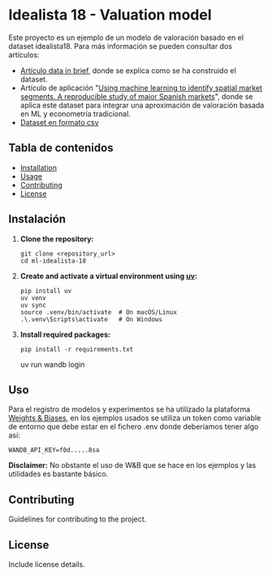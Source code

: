 # Idealista 18 - Valuation model

Este proyecto es un ejemplo de un modelo de valoración basado en el dataset idealista18. Para más información se pueden consultar dos artículos:

* [Artículo data in brief](https://journals.sagepub.com/doi/10.1177/23998083241242844), donde se explica como se ha construido el dataset.
* Artículo de aplicación "[Using machine learning to identify spatial market segments. A reproducible study of major Spanish markets](https://journals.sagepub.com/doi/full/10.1177/23998083231166952)", donde se aplica este dataset para integrar una aproximación de valoración basada en ML y econometría tradicional.
* [Dataset en formato csv](https://github.com/davidreyblanco/ml-training/tree/master/data/idealista18) 

## Tabla de contenidos

- [Installation](#installation)
- [Usage](#usage)
- [Contributing](#contributing)
- [License](#license)

## Instalación

1. **Clone the repository:**
   ```
   git clone <repository_url>
   cd ml-idealista-18
   ```
2. **Create and activate a virtual environment using [uv](https://github.com/astral-sh/uv):**
    ```
    pip install uv
    uv venv
    uv sync
    source .venv/bin/activate  # On macOS/Linux
    .\.venv\Scripts\activate   # On Windows
    ```
3. **Install required packages:**
   ```
   pip install -r requirements.txt
   ```

   uv run wandb login

## Uso

Para el registro de modelos y experimentos se ha utilizado la plataforma [Weights & Biases](https://docs.wandb.ai/guides/), en los ejemplos usados se utiliza un token como variable de entorno que debe estar en el fichero .env donde deberíamos tener algo así:

```
WANDB_API_KEY=f0d.....8sa
```

**Disclaimer:** No obstante el uso de W&B que se hace en los ejemplos y las utilidades es bastante básico.

## Contributing

Guidelines for contributing to the project.

## License

Include license details.
